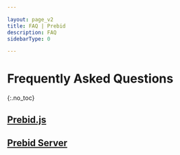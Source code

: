 ```yaml
---

layout: page_v2
title: FAQ | Prebid
description: FAQ
sidebarType: 0

---
```


# Frequently Asked Questions
{:.no_toc}

## [Prebid.js](/dev-docs/faq.html)

## [Prebid Server](/faq/prebid-server-faq.html)
